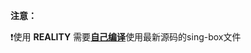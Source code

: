 **注意：**

:exclamation:使用 **REALITY** 需要[**自己编译**](https://github.com/chika0801/sing-box-install/blob/main/compile_sing-box.md)使用最新源码的sing-box文件
